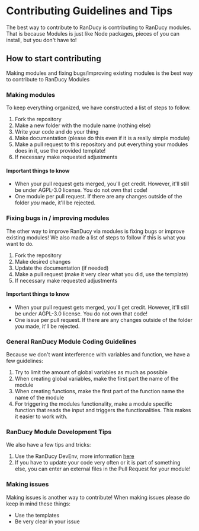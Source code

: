 # Contributing Guidelines and Tips
The best way to contribute to RanDucy is contributing to RanDucy modules. That is because Modules is just like Node packages, pieces of you can install, but you don't have to!

## How to start contributing
Making modules and fixing bugs/improving existing modules is the best way to contribute to RanDucy Modules

### Making modules
To keep everything organized, we have constructed a list of steps to follow.

1. Fork the repository
2. Make a new folder with the module name (nothing else)
3. Write your code and do your thing
4. Make documentation (please do this even if it is a really simple module)
5. Make a pull request to this repository and put everything your modules does in it, use the provided template!
6. If necessary make requested adjustments

#### Important things to know
* When your pull request gets merged, you'll get credit. However, it'll still be under AGPL-3.0 license. You do not own that code!
* One module per pull request. If there are any changes outside of the folder *you* made, it'll be rejected.

### Fixing bugs in / improving modules
The other way to improve RanDucy via modules is fixing bugs or improve existing modules! We also made a list of steps to follow if this is what you want to do.

1. Fork the repository
2. Make desired changes
3. Update the documentation (if needed)
4. Make a pull request (make it very clear what you did, use the template)
5. If necessary make requested adjustments

#### Important things to know
* When your pull request gets merged, you'll get credit. However, it'll still be under AGPL-3.0 license. You do not own that code!
* One issue per pull request. If there are any changes outside of the folder *you* made, it'll be rejected.

### General RanDucy Module Coding Guidelines
Because we don't want interference with variables and function, we have a few guidelines:

1. Try to limit the amount of global variables as much as possible
2. When creating global variables, make the first part the name of the module
3. When creating functions, make the first part of the function name the name of the module
4. For triggering the modules functionality, make a module specific function that reads the input and triggers the functionalities. This makes it easier to work with.

### RanDucy Module Development Tips
We also have a few tips and tricks:

1. Use the RanDucy DevEnv, more information [here][1]
2. If you have to update your code very often or it is part of something else, you can enter an external files in the Pull Request for your module!

### Making issues
Making issues is another way to contribute! When making issues please do keep in mind these things:

* Use the templates
* Be very clear in your issue


[1]: https://github.com/randucy/devenv
